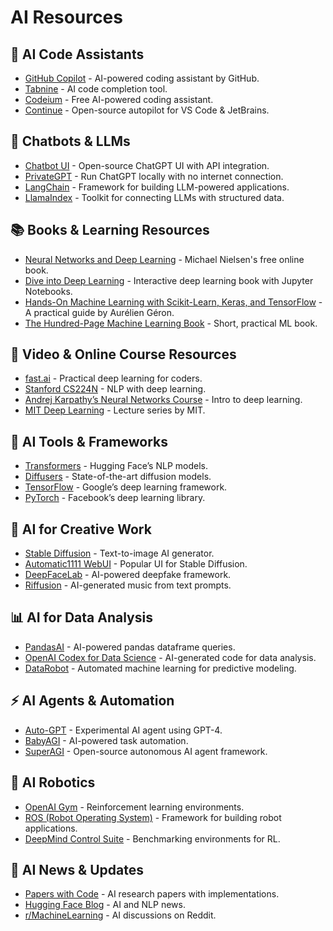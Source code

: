 # AI Resources

## 🚀 AI Code Assistants
- [GitHub Copilot](https://github.com/features/copilot) - AI-powered coding assistant by GitHub.
- [Tabnine](https://www.tabnine.com/) - AI code completion tool.
- [Codeium](https://www.codeium.com/) - Free AI-powered coding assistant.
- [Continue](https://github.com/continuedev/continue) - Open-source autopilot for VS Code & JetBrains.

## 💬 Chatbots & LLMs
- [Chatbot UI](https://github.com/mckaywrigley/chatbot-ui) - Open-source ChatGPT UI with API integration.
- [PrivateGPT](https://github.com/imartinez/privateGPT) - Run ChatGPT locally with no internet connection.
- [LangChain](https://github.com/langchain-ai/langchain) - Framework for building LLM-powered applications.
- [LlamaIndex](https://github.com/jerryjliu/llama_index) - Toolkit for connecting LLMs with structured data.

## 📚 Books & Learning Resources
- [Neural Networks and Deep Learning](http://neuralnetworksanddeeplearning.com/) - Michael Nielsen's free online book.
- [Dive into Deep Learning](https://d2l.ai/) - Interactive deep learning book with Jupyter Notebooks.
- [Hands-On Machine Learning with Scikit-Learn, Keras, and TensorFlow](https://www.oreilly.com/library/view/hands-on-machine-learning/9781492032632/) - A practical guide by Aurélien Géron.
- [The Hundred-Page Machine Learning Book](https://github.com/ageron/100-Page-Machine-Learning-Book) - Short, practical ML book.

## 🎥 Video & Online Course Resources
- [fast.ai](https://course.fast.ai/) - Practical deep learning for coders.
- [Stanford CS224N](http://web.stanford.edu/class/cs224n/) - NLP with deep learning.
- [Andrej Karpathy’s Neural Networks Course](https://www.youtube.com/watch?v=O5xeyoRL95U) - Intro to deep learning.
- [MIT Deep Learning](https://deeplearning.mit.edu/) - Lecture series by MIT.

## 🔨 AI Tools & Frameworks
- [Transformers](https://github.com/huggingface/transformers) - Hugging Face’s NLP models.
- [Diffusers](https://github.com/huggingface/diffusers) - State-of-the-art diffusion models.
- [TensorFlow](https://github.com/tensorflow/tensorflow) - Google’s deep learning framework.
- [PyTorch](https://github.com/pytorch/pytorch) - Facebook’s deep learning library.

## 🎨 AI for Creative Work
- [Stable Diffusion](https://github.com/CompVis/stable-diffusion) - Text-to-image AI generator.
- [Automatic1111 WebUI](https://github.com/AUTOMATIC1111/stable-diffusion-webui) - Popular UI for Stable Diffusion.
- [DeepFaceLab](https://github.com/iperov/DeepFaceLab) - AI-powered deepfake framework.
- [Riffusion](https://github.com/riffusion/riffusion) - AI-generated music from text prompts.

## 📊 AI for Data Analysis
- [PandasAI](https://github.com/gventuri/pandas-ai) - AI-powered pandas dataframe queries.
- [OpenAI Codex for Data Science](https://github.com/openai/codex) - AI-generated code for data analysis.
- [DataRobot](https://github.com/datarobot) - Automated machine learning for predictive modeling.

## ⚡ AI Agents & Automation
- [Auto-GPT](https://github.com/Torantulino/Auto-GPT) - Experimental AI agent using GPT-4.
- [BabyAGI](https://github.com/yoheinakajima/babyagi) - AI-powered task automation.
- [SuperAGI](https://github.com/TransformerOptimus/SuperAGI) - Open-source autonomous AI agent framework.

## 🤖 AI Robotics
- [OpenAI Gym](https://github.com/openai/gym) - Reinforcement learning environments.
- [ROS (Robot Operating System)](https://github.com/ros/ros) - Framework for building robot applications.
- [DeepMind Control Suite](https://github.com/deepmind/dm_control) - Benchmarking environments for RL.

## 📰 AI News & Updates
- [Papers with Code](https://github.com/paperswithcode) - AI research papers with implementations.
- [Hugging Face Blog](https://huggingface.co/blog) - AI and NLP news.
- [r/MachineLearning](https://www.reddit.com/r/MachineLearning/) - AI discussions on Reddit.
